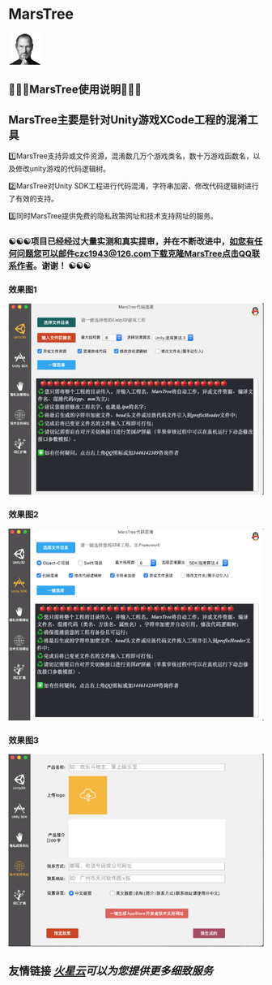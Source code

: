 # MarsTree
  ![网络不佳，再次刷新显示图片](https://github.com/CoderChan/MarsTree/blob/master/%E4%BB%8B%E7%BB%8D%E5%9B%BE/logo.png?raw=true)
## 🍎🍎🍎MarsTree使用说明🍎🍎🍎
 ## MarsTree主要是针对Unity游戏XCode工程的混淆工具 
 
 1️⃣MarsTree支持异或文件资源，混淆数几万个游戏类名，数十万游戏函数名，以及修改unity游戏的代码逻辑树。  
 
 2️⃣MarsTree对Unity SDK工程进行代码混淆，字符串加密、修改代码逻辑树进行了有效的支持。  
 
 3️⃣同时MarsTree提供免费的隐私政策网址和技术支持网址的服务。 
 
 ### ☯️☯️☯️项目已经经过大量实测和真实提审，并在不断改进中，如您有任何问题您可以邮件czc1943@126.com下载克隆MarsTree点击QQ联系作者。谢谢！   ☯️☯️☯️
 
 
 ### 效果图1
 ![网络不佳，再次刷新显示图片](https://github.com/CoderChan/MarsTree/blob/master/%E4%BB%8B%E7%BB%8D%E5%9B%BE/1.png?raw=true)
 ### 效果图2
 ![网络不佳，再次刷新显示图片](https://github.com/CoderChan/MarsTree/blob/master/%E4%BB%8B%E7%BB%8D%E5%9B%BE/2.png?raw=true)
 ### 效果图3
 ![网络不佳，再次刷新显示图片](https://github.com/CoderChan/MarsTree/blob/master/%E4%BB%8B%E7%BB%8D%E5%9B%BE/3.png?raw=true)
 

## 友情链接  *[火星云](https://www.gshun.top/)可以为您提供更多细致服务*
